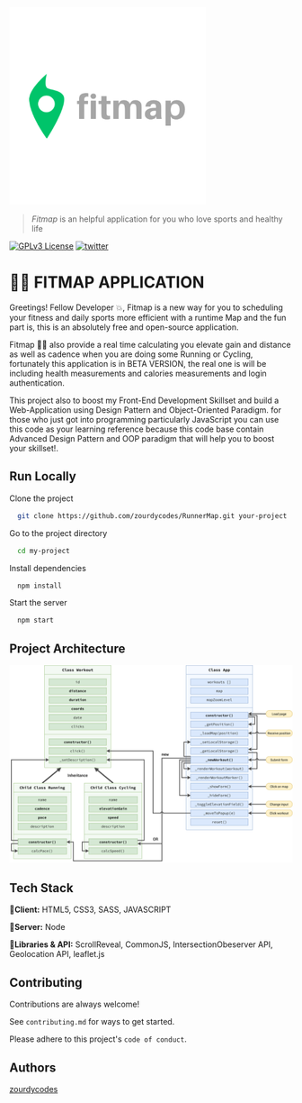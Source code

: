 <img alt="bankist-easy-to-share" src="./dist/images/logoz.png" width="350">

> _Fitmap_ is an helpful application for you who love sports and healthy life

[![GPLv3 License](https://img.shields.io/badge/License-GPL%20v3-yellow.svg)](https://opensource.org/licenses/)
[![twitter](https://img.shields.io/badge/Follow--lightgrey?logo=twitter&style=social)](https://twitter.com/zourdythedev)

# 🏃‍♂️ FITMAP APPLICATION

Greetings! Fellow Developer 💥, Fitmap is a new way for you to scheduling your fitness and daily sports more efficient with a runtime Map and
the fun part is, this is an absolutely free and open-source application.

Fitmap 🚴‍♀️ also provide a real time calculating you elevate gain and distance as well as cadence when you are doing some Running or Cycling, fortunately this application is in BETA VERSION, the real one is will be including health measurements and calories measurements and login authentication.

This project also to boost my Front-End Development Skillset and build a Web-Application using Design Pattern and Object-Oriented Paradigm.
for those who just got into programming particularly JavaScript you can use this code as your learning reference
because this code base contain Advanced Design Pattern and OOP paradigm that will help you to boost your skillset!.

## Run Locally

Clone the project

```bash
  git clone https://github.com/zourdycodes/RunnerMap.git your-project
```

Go to the project directory

```bash
  cd my-project
```

Install dependencies

```bash
  npm install
```

Start the server

```bash
  npm start
```

## Project Architecture

<img alt="bankist-easy-to-share" src="./src/images/Mapty-architecture-final.png">

## Tech Stack

🚀**Client:** HTML5, CSS3, SASS, JAVASCRIPT

🚀**Server:** Node

🚀**Libraries & API:** ScrollReveal, CommonJS, IntersectionObeserver API, Geolocation API, leaflet.js

## Contributing

Contributions are always welcome!

See `contributing.md` for ways to get started.

Please adhere to this project's `code of conduct`.

## Authors

[zourdycodes](https://zourdycodes.netlify.app/)
